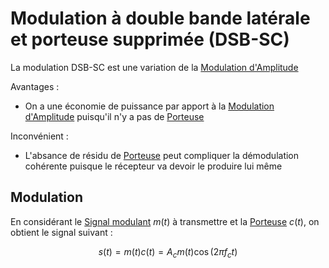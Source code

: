 # Modulation à double bande latérale et porteuse supprimée (DSB-SC)

La modulation DSB-SC est une variation de la [Modulation d'Amplitude](Modulation%20d'Amplitude.md)

Avantages :
- On a une économie de puissance par apport à la [Modulation d'Amplitude](Modulation%20d'Amplitude.md) puisqu'il n'y a pas de [Porteuse](Porteuse.md)

Inconvénient :
- L'absance de résidu de [Porteuse](Porteuse.md) peut compliquer la démodulation cohérente puisque le récepteur va devoir le produire lui même

## Modulation

En considérant le [Signal modulant](Signal%20modulant.md) $m(t)$ à transmettre et la [Porteuse](Porteuse.md) $c(t)$, on obtient le signal suivant :

$$s(t) = m(t)c(t) = A_cm(t)\cos{(2\pi f_ct)}$$